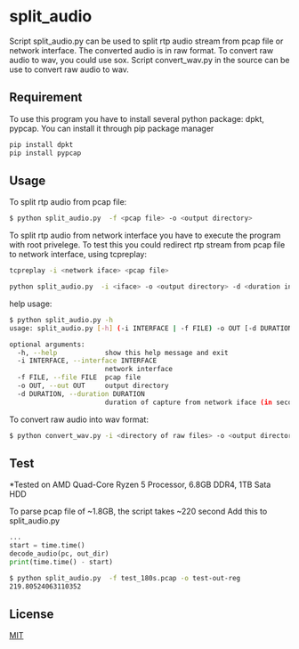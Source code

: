 # split_audio

Script split_audio.py can be used to split rtp audio stream from pcap file or network interface.
The converted audio is in raw format. To convert raw audio to wav, you could use sox.
Script convert_wav.py in the source can be use to convert raw audio to wav.

## Requirement

To use this program you have to install several python package: dpkt, pypcap.
You can install it through pip package manager

```sh
pip install dpkt
pip install pypcap
```

## Usage

To split rtp audio from pcap file:

```sh
$ python split_audio.py  -f <pcap file> -o <output directory>
```

To split rtp audio from network interface you have to execute the program with root privelege.
To test this you could redirect rtp stream from pcap file to network interface, using tcpreplay:

```sh
tcpreplay -i <network iface> <pcap file>
```

```sh
python split_audio.py  -i <iface> -o <output directory> -d <duration in seconds>
```

help usage:

```sh
$ python split_audio.py -h
usage: split_audio.py [-h] (-i INTERFACE | -f FILE) -o OUT [-d DURATION]

optional arguments:
  -h, --help            show this help message and exit
  -i INTERFACE, --interface INTERFACE
                        network interface
  -f FILE, --file FILE  pcap file
  -o OUT, --out OUT     output directory
  -d DURATION, --duration DURATION
                        duration of capture from network iface (in seconds)
```

To convert raw audio into wav format:

```sh
$ python convert_wav.py -i <directory of raw files> -o <output directory>
```

## Test

\*Tested on AMD Quad-Core Ryzen 5 Processor, 6.8GB DDR4, 1TB Sata HDD

To parse pcap file of ~1.8GB, the script takes ~220 second
Add this to split_audio.py

```python
...
start = time.time()
decode_audio(pc, out_dir)
print(time.time() - start)
```

```sh
$ python split_audio.py  -f test_180s.pcap -o test-out-reg
219.80524063110352
```

## License

[MIT](https://choosealicense.com/licenses/mit/)
